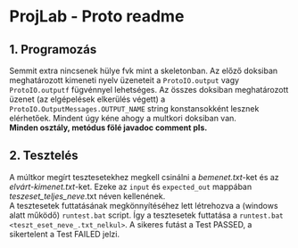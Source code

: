 # ProjLab - Proto readme

## 1. Programozás
Semmit extra nincsenek hülye fvk mint a skeletonban. Az előző doksiban meghatározott kimeneti nyelv
üzeneteit a `ProtoIO.output` vagy `ProtoIO.outputf` fügvénnyel lehetséges. Az összes doksiban meghatározott üzenet
(az elgépelések elkerülés végett) a `ProtoIO.OutputMessages.OUTPUT_NAME` string konstansokként lesznek
elérhetőek. Mindent úgy kéne ahogy a multkori doksiban van.  
__Minden osztály, metódus fölé javadoc comment pls.__

## 2. Tesztelés
A múltkor megírt tesztesetekhez megkell csinálni a *bemenet.txt*-ket és az *elvárt-kimenet.txt*-ket.
Ezeke az `input` és `expected_out` mappában *teszeset_teljes_neve*.txt néven kellenének.  
A tesztesetek futtatásának megkönnyítéséhez lett létrehozva a (windows alatt működő) 
`runtest.bat` script. Így a tesztesetek futtatása a `runtest.bat <teszt_eset_neve_.txt_nelkul>`.
A sikeres futást a Test PASSED, a sikertelent a Test FAILED jelzi.
